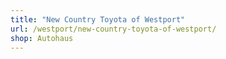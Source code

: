 ```yaml
---
title: "New Country Toyota of Westport"
url: /westport/new-country-toyota-of-westport/
shop: Autohaus
---
```

